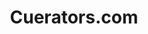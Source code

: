 ---
layout: work-single
title: Cuerators.com
year: 2013
link: "http://cuerators.com"
image: cuerators.jpg
tags: "Drupal 7"
description: 
role:  Front-End Devleoper
published: false
---